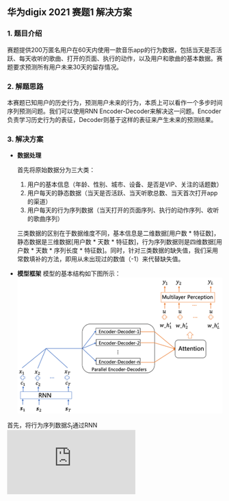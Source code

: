 
## 华为digix 2021 赛题1 解决方案

### 1. 题目介绍
赛题提供200万匿名用户在60天内使用一款音乐app的行为数据，包括当天是否活跃、每天收听的歌曲、打开的页面、执行的动作，以及用户和歌曲的基本数据。赛题要求预测所有用户未来30天的留存情况。

### 2. 解题思路
本赛题已知用户的历史行为，预测用户未来的行为，本质上可以看作一个多步时间序列预测问题。我们可以使用RNN Encoder-Decoder来解决这一问题。Encoder负责学习历史行为的表征，Decoder则基于这样的表征来产生未来的预测结果。

### 3. 解决方案
* **数据处理**

  首先将原始数据分为三大类：
  1. 用户的基本信息（年龄、性别、城市、设备、是否是VIP、关注的话题数）
  2. 用户每天的静态数据（当天是否活跃、当天听歌总数、当天首次打开app的渠道）
  3. 用户每天的行为序列数据（当天打开的页面序列、执行的动作序列、收听的歌曲序列）
  
  三类数据的区别在于数据维度不同，基本信息是二维数据[用户数 * 特征数]，静态数据是三维数据[用户数 * 天数 * 特征数]，行为序列数据则是四维数据[用户数 * 天数 * 序列长度 * 特征数]。同时，针对三类数据的缺失值，我们采用常数填补的方法，即用从未出现过的数值（-1）来代替缺失值。
  
* **模型框架**
模型的基本结构如下图所示：
![avatar](pic1.png)

首先，将行为序列数据$S_t$通过RNN
![](http://latex.codecogs.com/svg.latex?$s_t$)



